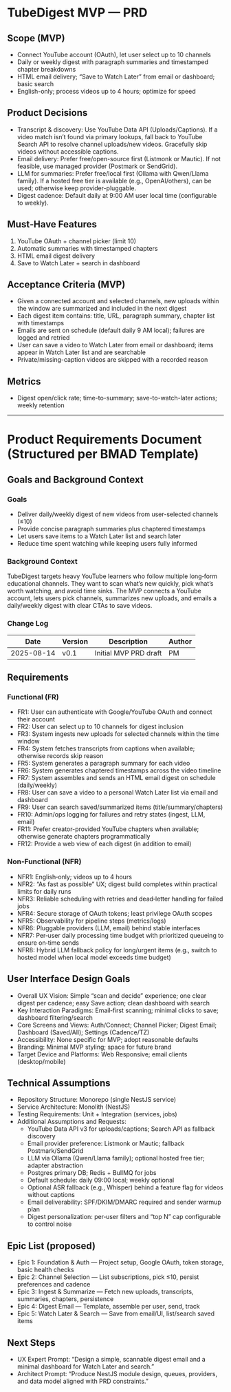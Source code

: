 # TubeDigest MVP — PRD

## Scope (MVP)
- Connect YouTube account (OAuth), let user select up to 10 channels
- Daily or weekly digest with paragraph summaries and timestamped chapter breakdowns
- HTML email delivery; “Save to Watch Later” from email or dashboard; basic search
- English-only; process videos up to 4 hours; optimize for speed

## Product Decisions
- Transcript & discovery: Use YouTube Data API (Uploads/Captions). If a video match isn’t found via primary lookups, fall back to YouTube Search API to resolve channel uploads/new videos. Gracefully skip videos without accessible captions.
- Email delivery: Prefer free/open-source first (Listmonk or Mautic). If not feasible, use managed provider (Postmark or SendGrid).
- LLM for summaries: Prefer free/local first (Ollama with Qwen/Llama family). If a hosted free tier is available (e.g., OpenAI/others), can be used; otherwise keep provider-pluggable.
- Digest cadence: Default daily at 9:00 AM user local time (configurable to weekly).

## Must‑Have Features
1. YouTube OAuth + channel picker (limit 10)
2. Automatic summaries with timestamped chapters
3. HTML email digest delivery
4. Save to Watch Later + search in dashboard

## Acceptance Criteria (MVP)
- Given a connected account and selected channels, new uploads within the window are summarized and included in the next digest
- Each digest item contains: title, URL, paragraph summary, chapter list with timestamps
- Emails are sent on schedule (default daily 9 AM local); failures are logged and retried
- User can save a video to Watch Later from email or dashboard; items appear in Watch Later list and are searchable
- Private/missing-caption videos are skipped with a recorded reason

## Metrics
- Digest open/click rate; time-to-summary; save-to-watch-later actions; weekly retention

---

# Product Requirements Document (Structured per BMAD Template)

## Goals and Background Context

### Goals
- Deliver daily/weekly digest of new videos from user-selected channels (≤10)
- Provide concise paragraph summaries plus chaptered timestamps
- Let users save items to a Watch Later list and search later
- Reduce time spent watching while keeping users fully informed

### Background Context
TubeDigest targets heavy YouTube learners who follow multiple long‑form educational channels. They want to scan what’s new quickly, pick what’s worth watching, and avoid time sinks. The MVP connects a YouTube account, lets users pick channels, summarizes new uploads, and emails a daily/weekly digest with clear CTAs to save videos.

### Change Log
| Date | Version | Description | Author |
|------|---------|-------------|--------|
| 2025-08-14 | v0.1 | Initial MVP PRD draft | PM |

## Requirements

### Functional (FR)
- FR1: User can authenticate with Google/YouTube OAuth and connect their account
- FR2: User can select up to 10 channels for digest inclusion
- FR3: System ingests new uploads for selected channels within the time window
- FR4: System fetches transcripts from captions when available; otherwise records skip reason
- FR5: System generates a paragraph summary for each video
- FR6: System generates chaptered timestamps across the video timeline
- FR7: System assembles and sends an HTML email digest on schedule (daily/weekly)
- FR8: User can save a video to a personal Watch Later list via email and dashboard
- FR9: User can search saved/summarized items (title/summary/chapters)
- FR10: Admin/ops logging for failures and retry states (ingest, LLM, email)
- FR11: Prefer creator-provided YouTube chapters when available; otherwise generate chapters programmatically
- FR12: Provide a web view of each digest (in addition to email)

### Non‑Functional (NFR)
- NFR1: English‑only; videos up to 4 hours
- NFR2: “As fast as possible” UX; digest build completes within practical limits for daily runs
- NFR3: Reliable scheduling with retries and dead‑letter handling for failed jobs
- NFR4: Secure storage of OAuth tokens; least privilege OAuth scopes
- NFR5: Observability for pipeline steps (metrics/logs)
- NFR6: Pluggable providers (LLM, email) behind stable interfaces
- NFR7: Per‑user daily processing time budget with prioritized queueing to ensure on‑time sends
- NFR8: Hybrid LLM fallback policy for long/urgent items (e.g., switch to hosted model when local model exceeds time budget)

## User Interface Design Goals
- Overall UX Vision: Simple “scan and decide” experience; one clear digest per cadence; easy Save action; clean dashboard with search
- Key Interaction Paradigms: Email‑first scanning; minimal clicks to save; dashboard filtering/search
- Core Screens and Views: Auth/Connect; Channel Picker; Digest Email; Dashboard (Saved/All); Settings (Cadence/TZ)
- Accessibility: None specific for MVP; adopt reasonable defaults
- Branding: Minimal MVP styling; space for future brand
- Target Device and Platforms: Web Responsive; email clients (desktop/mobile)

## Technical Assumptions
- Repository Structure: Monorepo (single NestJS service)
- Service Architecture: Monolith (NestJS)
- Testing Requirements: Unit + Integration (services, jobs)
- Additional Assumptions and Requests:
  - YouTube Data API v3 for uploads/captions; Search API as fallback discovery
  - Email provider preference: Listmonk or Mautic; fallback Postmark/SendGrid
  - LLM via Ollama (Qwen/Llama family); optional hosted free tier; adapter abstraction
  - Postgres primary DB; Redis + BullMQ for jobs
  - Default schedule: daily 09:00 local; weekly optional
  - Optional ASR fallback (e.g., Whisper) behind a feature flag for videos without captions
  - Email deliverability: SPF/DKIM/DMARC required and sender warmup plan
  - Digest personalization: per‑user filters and “top N” cap configurable to control noise

## Epic List (proposed)
- Epic 1: Foundation & Auth — Project setup, Google OAuth, token storage, basic health checks
- Epic 2: Channel Selection — List subscriptions, pick ≤10, persist preferences and cadence
- Epic 3: Ingest & Summarize — Fetch new uploads, transcripts, summaries, chapters, persistence
- Epic 4: Digest Email — Template, assemble per user, send, track
- Epic 5: Watch Later & Search — Save from email/UI, list/search saved items

## Next Steps
- UX Expert Prompt: “Design a simple, scannable digest email and a minimal dashboard for Watch Later and search.”
- Architect Prompt: “Produce NestJS module design, queues, providers, and data model aligned with PRD constraints.”
